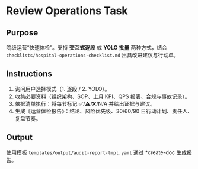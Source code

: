# Review Operations Task

## Purpose

院级运营“快速体检”。支持 **交互式逐段** 或 **YOLO 批量** 两种方式，结合 `checklists/hospital-operations-checklist.md` 出具改进建议与行动单。

## Instructions

1. 询问用户选择模式（1. 逐段 / 2. YOLO）。
2. 收集必要资料（组织架构、SOP、上月 KPI、QPS 报表、合规与事故记录）。
3. 依据清单执行：将每节标记 ✅/⚠️/❌/N/A 并给出证据与建议。
4. 生成《运营体检报告》：结论、风险优先级、30/60/90 日行动计划、责任人、复盘节奏。

## Output

使用模板 `templates/output/audit-report-tmpl.yaml` 通过 \*create-doc 生成报告。
